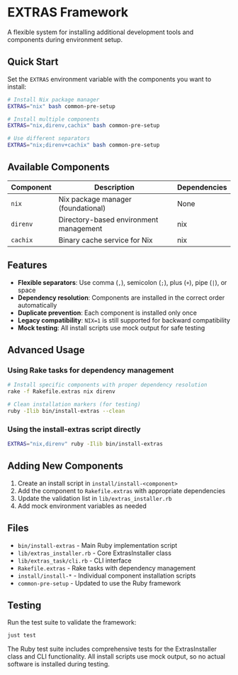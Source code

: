 # EXTRAS Framework

A flexible system for installing additional development tools and components
during environment setup.

## Quick Start

Set the `EXTRAS` environment variable with the components you want to install:

```bash
# Install Nix package manager
EXTRAS="nix" bash common-pre-setup

# Install multiple components
EXTRAS="nix,direnv,cachix" bash common-pre-setup

# Use different separators
EXTRAS="nix;direnv+cachix" bash common-pre-setup
```

## Available Components

| Component | Description                            | Dependencies |
| --------- | -------------------------------------- | ------------ |
| `nix`     | Nix package manager (foundational)     | None         |
| `direnv`  | Directory-based environment management | nix          |
| `cachix`  | Binary cache service for Nix           | nix          |

## Features

- **Flexible separators**: Use comma (`,`), semicolon (`;`), plus (`+`), pipe
  (`|`), or space
- **Dependency resolution**: Components are installed in the correct order
  automatically
- **Duplicate prevention**: Each component is installed only once
- **Legacy compatibility**: `NIX=1` is still supported for backward
  compatibility
- **Mock testing**: All install scripts use mock output for safe testing

## Advanced Usage

### Using Rake tasks for dependency management

```bash
# Install specific components with proper dependency resolution
rake -f Rakefile.extras nix direnv

# Clean installation markers (for testing)
ruby -Ilib bin/install-extras --clean
```

### Using the install-extras script directly

```bash
EXTRAS="nix,direnv" ruby -Ilib bin/install-extras
```

## Adding New Components

1. Create an install script in `install/install-<component>`
2. Add the component to `Rakefile.extras` with appropriate dependencies
3. Update the validation list in `lib/extras_installer.rb`
4. Add mock environment variables as needed

## Files

- `bin/install-extras` - Main Ruby implementation script
- `lib/extras_installer.rb` - Core ExtrasInstaller class
- `lib/extras_task/cli.rb` - CLI interface
- `Rakefile.extras` - Rake tasks with dependency management
- `install/install-*` - Individual component installation scripts
- `common-pre-setup` - Updated to use the Ruby framework

## Testing

Run the test suite to validate the framework:

```bash
just test
```

The Ruby test suite includes comprehensive tests for the ExtrasInstaller class
and CLI functionality. All install scripts use mock output, so no actual
software is installed during testing.
